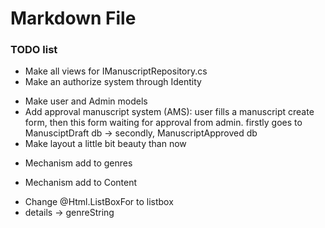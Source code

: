 ﻿# Markdown File

### TODO list

+ Make all views for IManuscriptRepository.cs
+ Make an authorize system through Identity
- Make user and Admin models
- Add approval manuscript system (AMS): user fills a manuscript create form, then this form waiting for approval from admin. firstly goes to ManusciptDraft db -> secondly, ManuscriptApproved db
- Make layout a little bit beauty than now
+ Mechanism add to genres
- Mechanism add to Content
+ Change @Html.ListBoxFor to listbox
+ details -> genreString